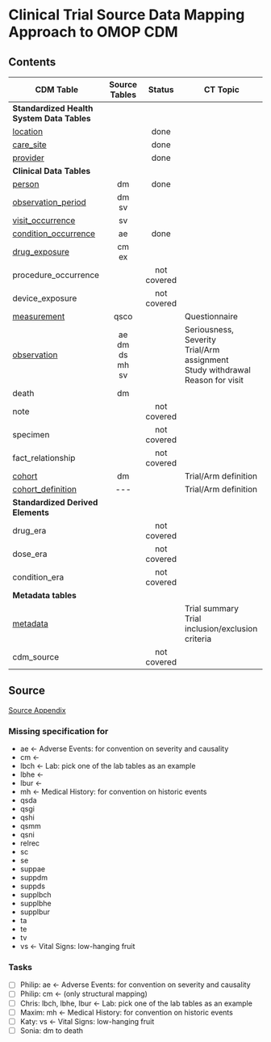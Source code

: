 # Clinical Trial Source Data Mapping Approach to OMOP CDM

## Contents

| CDM Table | Source Tables | Status | CT Topic |
| --- | :-: | :-: | --- |
| **Standardized Health System Data Tables** |  |  |  |
| [location](location.md) |  | done |  |  |
| [care_site](care_site.md) |  |  done |  |
| [provider](provider.md) |  | done |  |
| **Clinical Data Tables** |  |  |  |
| [person](person.md) | dm | done |  |
| [observation_period](observation_period.md) | dm</br> sv |  |  |
| [visit_occurrence](visit_occurrence.md) | sv |  |  |
| [condition_occurrence](condition_occurrence.md) | ae | done |  |
| [drug_exposure](drug_exposure.md) | cm</br>ex |  |  |
| procedure_occurrence |  | not covered |  |
| device_exposure |  | not covered |  |
| [measurement](measurement.md) | qsco |  | Questionnaire |
| [observation](observation.md) | ae</br> dm</br> ds</br> mh</br> sv</br>  |  | Seriousness, Severity </br> Trial/Arm assignment </br> Study withdrawal </br> Reason for visit |
| death | dm | |  |
| note |  | not covered |  |
| specimen |  | not covered |  |
| fact_relationship |  | not covered |  |
| [cohort](cohort.md) | dm |  | Trial/Arm definition |
| [cohort_definition](cohort_definition.md) | --- |  | Trial/Arm definition |
| **Standardized Derived Elements** |  |  |  |
| drug_era |  | not covered |  |
| dose_era |  | not covered |  |
| condition_era |  | not covered |  |
| **Metadata tables** |  |  |  |
| [metadata](metadata.md) |  |  | Trial summary </br> Trial inclusion/exclusion criteria |
| cdm_source |  | not covered |


## Source
[Source Appendix](source_appendix.md)

### Missing specification for

- ae <- Adverse Events: for convention on severity and causality
- cm <- 
- lbch <- Lab: pick one of the lab tables as an example
- lbhe <-
- lbur <-
- mh <- Medical History: for convention on historic events
- qsda
- qsgi
- qshi
- qsmm
- qsni
- relrec
- sc
- se
- suppae
- suppdm
- suppds
- supplbch
- supplbhe
- supplbur
- ta
- te
- tv
- vs <- Vital Signs: low-hanging fruit

### Tasks
- [ ] Philip: ae <- Adverse Events: for convention on severity and causality
- [ ] Philip: cm <- (only structural mapping)
- [ ] Chris: lbch, lbhe, lbur <- Lab: pick one of the lab tables as an example
- [ ] Maxim: mh <- Medical History: for convention on historic events
- [ ] Katy: vs <- Vital Signs: low-hanging fruit
- [ ] Sonia: dm to death
